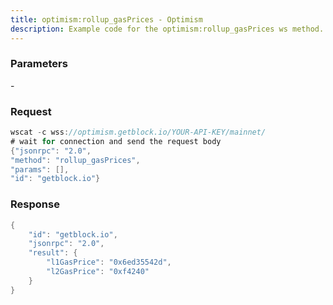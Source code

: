 ```yaml
---
title: optimism:rollup_gasPrices - Optimism
description: Example code for the optimism:rollup_gasPrices ws method. Сomplete guide on how to use optimism:rollup_gasPrices ws in GetBlock.io Web3 documentation.
---
```


### Parameters


\-

### Request

``` java
wscat -c wss://optimism.getblock.io/YOUR-API-KEY/mainnet/ 
# wait for connection and send the request body 
{"jsonrpc": "2.0",
"method": "rollup_gasPrices",
"params": [],
"id": "getblock.io"}
```

###  Response

``` java
{
    "id": "getblock.io",
    "jsonrpc": "2.0",
    "result": {
        "l1GasPrice": "0x6ed35542d",
        "l2GasPrice": "0xf4240"
    }
}
```

